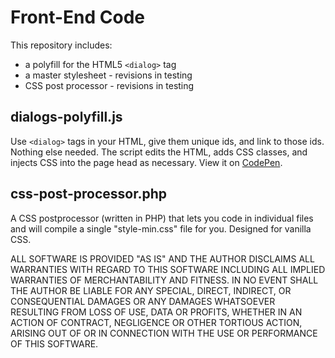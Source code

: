 # Front-End Code


This repository includes:
* a polyfill for the HTML5 `<dialog>` tag
* a master stylesheet - revisions in testing
* CSS post processor - revisions in testing

## dialogs-polyfill.js

Use `<dialog>` tags in your HTML, give them unique ids, and link to those ids. Nothing else needed. The script edits the HTML, adds CSS classes, and injects CSS into the page head as necessary. View it on [CodePen](https://codepen.io/Carradee/full/eVGeqj).



## css-post-processor.php
A CSS postprocessor (written in PHP) that lets you code in individual files and will compile a single "style-min.css" file for you. Designed for vanilla CSS.



ALL SOFTWARE IS PROVIDED "AS IS" AND THE AUTHOR DISCLAIMS ALL WARRANTIES WITH REGARD TO THIS SOFTWARE INCLUDING ALL IMPLIED WARRANTIES OF MERCHANTABILITY AND FITNESS. IN NO EVENT SHALL THE AUTHOR BE LIABLE FOR ANY SPECIAL, DIRECT, INDIRECT, OR CONSEQUENTIAL DAMAGES OR ANY DAMAGES WHATSOEVER RESULTING FROM LOSS OF USE, DATA OR PROFITS, WHETHER IN AN ACTION OF CONTRACT, NEGLIGENCE OR OTHER TORTIOUS ACTION, ARISING OUT OF OR IN CONNECTION WITH THE USE OR PERFORMANCE OF THIS SOFTWARE.
